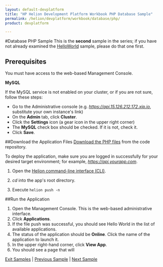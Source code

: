 ```yaml
---
layout: default-devplatform
title: "HP Helion Development Platform Workbook PHP Database Sample"
permalink: /helion/devplatform/workbook/database/php/
product: devplatform

---
```

#Database PHP Sample
This is the **second** sample in the series; if you have not already examined the [HelloWorld](/helion/devplatform/workbook/helloworld/php/) sample, please do that one first.
## Prerequisites
You must have access to the web-based Management Console.

**MySQL**

If the MySQL service is not enabled on your cluster, or if you are not sure, follow these steps:

- Go to the Administrative console (e.g. *https://api.15.126.212.172.xip.io*, substitute your own instance's link)
- On the **Admin** tab, click **Cluster**.
- Click the **Settings** icon (a gear icon in the upper right corner)
- The **MySQL** check box should be checked. If it is not, check it.
- Click **Save**.

##Download the Application Files
[Download the PHP files](https://gitlab.gozer.hpcloud.net/developer-experience/mysql-php/) from the code repository.

<!-- ###About the Application Files

##Build the Application

##Deploy the Application
-->
To deploy the application, make sure you are logged in successfully for your desired target environment; for example, *https://api.yourapp.com*.

1. Open the  [Helion command-line interface (CLI)](/als/v1/user/client/).

2. *cd* into the app's root directory.
3. Execute `helion push -n` 

##Run the Application

1. Open the Management Console. This is the web-based administrative interface.
2. Click **Applications**.
3. If the file push was successful, you should see Hello World in the list of available applications. 
4. The status of the application should be **Online**. Click the name of the application to launch it. 
5. In the upper right-hand corner, click **View App**.
6. You should see a page that will 


[Exit Samples](/helion/devplatform/) | [Previous Sample](/helion/devplatform/workbook/helloworld/php/) | [Next Sample](/helion/devplatform/workbook/messaging/php/)

